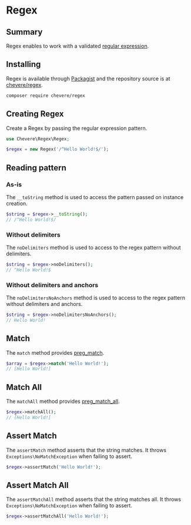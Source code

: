 # Regex

## Summary

Regex enables to work with a validated [regular expression](https://en.wikipedia.org/wiki/Regular_expression).

## Installing

Regex is available through [Packagist](https://packagist.org/packages/chevere/regex) and the repository source is at [chevere/regex](https://github.com/chevere/regex).

```sh
composer require chevere/regex
```

## Creating Regex

Create a Regex by passing the regular expression pattern.

```php
use Chevere\Regex\Regex;

$regex = new Regex('/^Hello World!$/');
```

## Reading pattern

### As-is

The `__toString` method is used to access the pattern passed on instance creation.

```php
$string = $regex->__toString();
// /^Hello World!$/
```

### Without delimiters

The `noDelimiters` method is used to access to the regex pattern without delimiters.

```php
$string = $regex->noDelimiters();
// ^Hello World!$
```

### Without delimiters and anchors

The `noDelimitersNoAnchors` method is used to access to the regex pattern without delimiters and anchors.

```php
$string = $regex->noDelimitersNoAnchors();
// Hello World!
```

## Match

The `match` method provides [preg_match](https://www.php.net/preg-match).

```php
$array = $regex->match('Hello World!');
// [Hello World!]
```

## Match All

The `matchAll` method provides [preg_match_all](https://www.php.net/preg-match-all).

```php
$regex->matchAll();
// [Hello World!]
```

## Assert Match

The `assertMatch` method asserts that the string matches. It throws `Exceptions\NoMatchException` when failing to assert.

```php
$regex->assertMatch('Hello World!');
```

## Assert Match All

The `assertMatchAll` method asserts that the string matches all. It throws `Exceptions\NoMatchException` when failing to assert.

```php
$regex->assertMatchAll('Hello World!');
```

